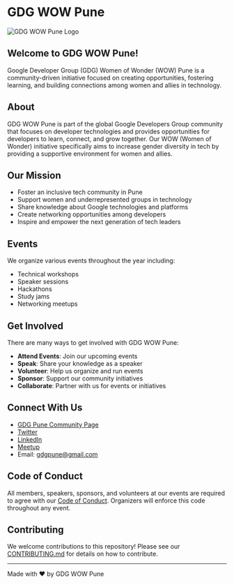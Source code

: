 # GDG WOW Pune

![GDG WOW Pune Logo](https://gdg.community.dev/images/gdg-logo.svg)

## Welcome to GDG WOW Pune!

Google Developer Group (GDG) Women of Wonder (WOW) Pune is a community-driven initiative focused on creating opportunities, fostering learning, and building connections among women and allies in technology.

## About

GDG WOW Pune is part of the global Google Developers Group community that focuses on developer technologies and provides opportunities for developers to learn, connect, and grow together. Our WOW (Women of Wonder) initiative specifically aims to increase gender diversity in tech by providing a supportive environment for women and allies.

## Our Mission

- Foster an inclusive tech community in Pune
- Support women and underrepresented groups in technology
- Share knowledge about Google technologies and platforms
- Create networking opportunities among developers
- Inspire and empower the next generation of tech leaders

## Events

We organize various events throughout the year including:
- Technical workshops
- Speaker sessions
- Hackathons
- Study jams
- Networking meetups

## Get Involved

There are many ways to get involved with GDG WOW Pune:

- **Attend Events**: Join our upcoming events
- **Speak**: Share your knowledge as a speaker
- **Volunteer**: Help us organize and run events
- **Sponsor**: Support our community initiatives
- **Collaborate**: Partner with us for events or initiatives

## Connect With Us

- [GDG Pune Community Page](https://gdg.community.dev/gdg-pune/)
- [Twitter](https://twitter.com/gdgpune)
- [LinkedIn](https://www.linkedin.com/company/gdgpune/)
- [Meetup](https://www.meetup.com/gdgpune/)
- Email: gdgpune@gmail.com

## Code of Conduct

All members, speakers, sponsors, and volunteers at our events are required to agree with our [Code of Conduct](https://developers.google.com/community-guidelines). Organizers will enforce this code throughout any event.

## Contributing

We welcome contributions to this repository! Please see our [CONTRIBUTING.md](CONTRIBUTING.md) for details on how to contribute.

---

Made with ❤️ by GDG WOW Pune
